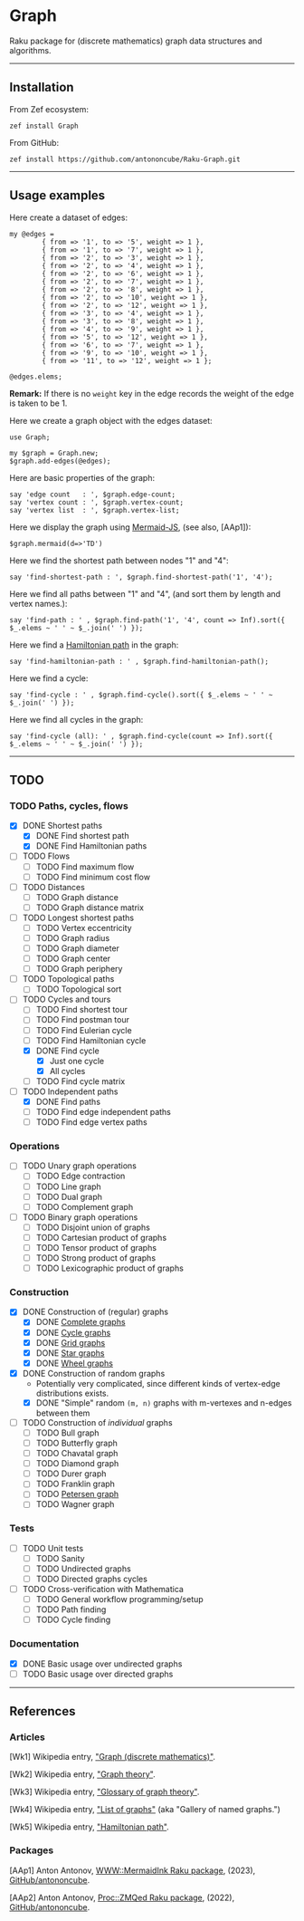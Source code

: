# Graph

Raku package for (discrete mathematics) graph data structures and algorithms.

------

## Installation

From Zef ecosystem:

```
zef install Graph
```

From GitHub:

```
zef install https://github.com/antononcube/Raku-Graph.git
```

------

## Usage examples

Here create a dataset of edges:

```perl6
my @edges =
        { from => '1', to => '5', weight => 1 },
        { from => '1', to => '7', weight => 1 },
        { from => '2', to => '3', weight => 1 },
        { from => '2', to => '4', weight => 1 },
        { from => '2', to => '6', weight => 1 },
        { from => '2', to => '7', weight => 1 },
        { from => '2', to => '8', weight => 1 },
        { from => '2', to => '10', weight => 1 },
        { from => '2', to => '12', weight => 1 },
        { from => '3', to => '4', weight => 1 },
        { from => '3', to => '8', weight => 1 },
        { from => '4', to => '9', weight => 1 },
        { from => '5', to => '12', weight => 1 },
        { from => '6', to => '7', weight => 1 },
        { from => '9', to => '10', weight => 1 },
        { from => '11', to => '12', weight => 1 };

@edges.elems;
```

**Remark:** If there is no `weight` key in the edge records the weight of the edge is taken to be 1.

Here we create a graph object with the edges dataset:

```perl6
use Graph;

my $graph = Graph.new;
$graph.add-edges(@edges);
```

Here are basic properties of the graph:

```perl6
say 'edge count   : ', $graph.edge-count;
say 'vertex count : ', $graph.vertex-count;
say 'vertex list  : ', $graph.vertex-list;
```

Here we display the graph using [Mermaid-JS](https://mermaid.js.org), (see also, [AAp1]):

```perl6, output.lang=mermaid, output.prompt=NONE
$graph.mermaid(d=>'TD')
```

Here we find the shortest path between nodes "1" and "4":

```perl6
say 'find-shortest-path : ', $graph.find-shortest-path('1', '4');
```

Here we find all paths between "1" and "4", (and sort them by length and vertex names.):

```perl6
say 'find-path : ' , $graph.find-path('1', '4', count => Inf).sort({ $_.elems ~ ' ' ~ $_.join(' ') });
```

Here we find a [Hamiltonian path](https://en.wikipedia.org/wiki/Hamiltonian_path) in the graph:

```perl6
say 'find-hamiltonian-path : ' , $graph.find-hamiltonian-path();
```

Here we find a cycle:

```perl6
say 'find-cycle : ' , $graph.find-cycle().sort({ $_.elems ~ ' ' ~ $_.join(' ') });
```

Here we find all cycles in the graph:

```perl6
say 'find-cycle (all): ' , $graph.find-cycle(count => Inf).sort({ $_.elems ~ ' ' ~ $_.join(' ') });
```


-------

## TODO

### TODO Paths, cycles, flows

- [X] DONE Shortest paths
  - [X] DONE Find shortest path
  - [X] DONE Find Hamiltonian paths
- [ ] TODO Flows
  - [ ] TODO Find maximum flow
  - [ ] TODO Find minimum cost flow
- [ ] TODO Distances
  - [ ] TODO Graph distance
  - [ ] TODO Graph distance matrix
- [ ] TODO Longest shortest paths
  - [ ] TODO Vertex eccentricity
  - [ ] TODO Graph radius
  - [ ] TODO Graph diameter
  - [ ] TODO Graph center
  - [ ] TODO Graph periphery
- [ ] TODO Topological paths
  - [ ] TODO Topological sort
- [ ] TODO Cycles and tours
  - [ ] TODO Find shortest tour
  - [ ] TODO Find postman tour
  - [ ] TODO Find Eulerian cycle
  - [ ] TODO Find Hamiltonian cycle
  - [X] DONE Find cycle
    - [X] Just one cycle
    - [X] All cycles
  - [ ] TODO Find cycle matrix
- [ ] TODO Independent paths
  - [X] DONE Find paths
  - [ ] TODO Find edge independent paths
  - [ ] TODO Find edge vertex paths

### Operations

- [ ] TODO Unary graph operations
  - [ ] TODO Edge contraction
  - [ ] TODO Line graph
  - [ ] TODO Dual graph
  - [ ] TODO Complement graph
- [ ] TODO Binary graph operations
  - [ ] TODO Disjoint union of graphs
  - [ ] TODO Cartesian product of graphs
  - [ ] TODO Tensor product of graphs
  - [ ] TODO Strong product of graphs
  - [ ] TODO Lexicographic product of graphs

### Construction

- [X] DONE Construction of (regular) graphs
  - [X] DONE [Complete graphs](https://en.wikipedia.org/wiki/Complete_graph)
  - [X] DONE [Cycle graphs](https://en.wikipedia.org/wiki/Cycle_graph)
  - [X] DONE [Grid graphs](https://en.wikipedia.org/wiki/Lattice_graph)
  - [X] DONE [Star graphs](https://en.wikipedia.org/wiki/Star_graph)
  - [X] DONE [Wheel graphs](https://en.wikipedia.org/wiki/Wheel_graph)
- [X] DONE Construction of random graphs
  - Potentially very complicated, since different kinds of vertex-edge distributions exists.
  - [X] DONE "Simple" random `(m, n)` graphs with m-vertexes and n-edges between them 
- [ ] TODO Construction of *individual* graphs
  - [ ] TODO Bull graph
  - [ ] TODO Butterfly graph
  - [ ] TODO Chavatal graph
  - [ ] TODO Diamond graph
  - [ ] TODO Durer graph
  - [ ] TODO Franklin graph
  - [ ] TODO [Petersen graph](https://en.wikipedia.org/wiki/Petersen_graph)
  - [ ] TODO Wagner graph

### Tests

- [ ] TODO Unit tests
  - [ ] TODO Sanity
  - [ ] TODO Undirected graphs
  - [ ] TODO Directed graphs cycles
- [ ] TODO Cross-verification with Mathematica
  - [ ] TODO General workflow programming/setup
  - [ ] TODO Path finding
  - [ ] TODO Cycle finding

### Documentation

- [X] DONE Basic usage over undirected graphs
- [ ] TODO Basic usage over directed graphs

-------

## References

### Articles

[Wk1] Wikipedia entry, ["Graph (discrete mathematics)"](https://en.wikipedia.org/wiki/Graph_(discrete_mathematics)).

[Wk2] Wikipedia entry, ["Graph theory"](https://en.wikipedia.org/wiki/Graph_theory).

[Wk3] Wikipedia entry, ["Glossary of graph theory"](https://en.wikipedia.org/wiki/Glossary_of_graph_theory).

[Wk4] Wikipedia entry, ["List of graphs"](https://en.wikipedia.org/wiki/List_of_graphs) (aka "Gallery of named graphs.")

[Wk5] Wikipedia entry, ["Hamiltonian path"](https://en.wikipedia.org/wiki/Hamiltonian_path).

### Packages

[AAp1] Anton Antonov,
[WWW::MermaidInk Raku package](https://github.com/antononcube/Raku-WWW-MermaidInk),
(2023),
[GitHub/antononcube](https://github.com/antononcube).

[AAp2] Anton Antonov,
[Proc::ZMQed Raku package](https://github.com/antononcube/Raku-Proc-ZMQed),
(2022),
[GitHub/antononcube](https://github.com/antononcube).

